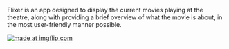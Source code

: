 Flixer is an app designed to display the current movies playing at the theatre, along with providing a brief overview of what the movie is about, in the most user-friendly manner possible.

<a href="https://imgflip.com/gif/2j7qs5"><img src="https://i.imgflip.com/2j7qs5.gif" title="made at imgflip.com"/></a>
